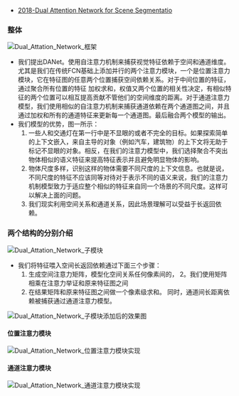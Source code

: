 * [2018-Dual Attention Network for Scene Segmentatio](paper/2018-Dual%20Attention%20Network%20for%20Scene%20Segmentatio.pdf)

### 整体

![Dual_Attation_Network_框架](G:\AI\FCN\Semantic_Segmentation_Review\readme\Dual_Attation_Network_框架.png)

* 我们提出DANet。使用自注意力机制来捕获视觉特征依赖于空间和通道维度。尤其是我们在传统FCN基础上添加并行的两个注意力模块，一个是位置注意力模块，它在特征图的任意两个位置捕获空间依赖关系。对于中间位置的特征，通过聚合所有位置的特征 加权求和，权值又两个位置的相关性决定，有相似特征的两个位置可以相互提高贡献不管他们的空间维度的距离。对于通道注意力模型，我们使用相似的自注意力机制来捕获通道依赖在两个通道图之间，并且通过加权和所有的通道特征来更新每一个通道图。最后融合两个模型的输出。                                                                                                                                                                                                                                                                                                                                                                                                                                                            
* 我们模型的优势，图一所示：
  1. 一些人和交通灯在第一行中是不显眼的或者不完全的目标。如果探索简单的上下文嵌入，来自主导的对象（例如汽车，建筑物）的上下文将无助于标记不显眼的对象。相反，在我们的注意力模型中，我们选择聚合不突出物体相似的语义特征来提高特征表示并且避免明显物体的影响。
  2. 物体尺度多样，识别这样的物体需要不同尺度的上下文信息。也就是说，不同尺度的特征不应该同等对待对于表示不同的语义来说，我们的注意力机制模型致力于适应整个相似的特征来自同一个场景的不同尺度。这样可以解决上面的问题。
  3. 我们现实利用空间关系和通道关系，因此场景理解可以受益于长返回依赖。

### 两个结构的分别介绍

![Dual_Attation_Network_子模块](G:\AI\FCN\Semantic_Segmentation_Review\readme\Dual_Attation_Network_子模块.png)

* 我们将特征喂入空间长返回依赖通过下面三个步骤：
  1. 生成空间注意力矩阵，模型化空间关系任何像素间的，
    2。我们使用矩阵相乘在注意力举证和原来特征图之间
  2. 在结果矩阵和原来特征图之间做一个像素级求和。
    同时，通道间长距离依赖被捕获通过通道注意力模型。

![Dual_Attation_Network_子模块添加后的效果图](G:\AI\FCN\Semantic_Segmentation_Review\readme\Dual_Attation_Network_子模块添加后的效果图.png)

#### 位置注意力模块

![Dual_Attation_Network_位置注意力模块实现](G:\AI\FCN\Semantic_Segmentation_Review\readme\Dual_Attation_Network_位置注意力模块实现.png)

#### 通道注意力模块

![Dual_Attation_Network_通道注意力模块实现](G:\AI\FCN\Semantic_Segmentation_Review\readme\Dual_Attation_Network_通道注意力模块实现.png)